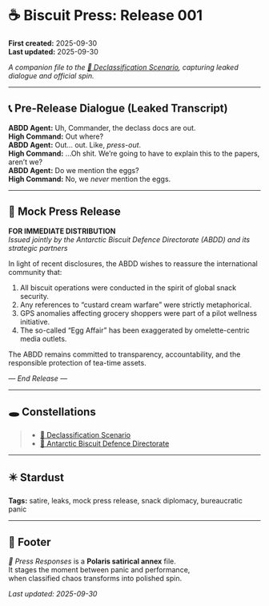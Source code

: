 # ☕️ Biscuit Press: Release 001

**First created:** 2025-09-30  
**Last updated:** 2025-09-30  

*A companion file to the [🥸 Declassification Scenario](./🥸_declassification_scenario.md), capturing leaked dialogue and official spin.*  

---

## 📞 Pre-Release Dialogue (Leaked Transcript)  

**ABDD Agent:** Uh, Commander, the declass docs are out.  
**High Command:** Out where?  
**ABDD Agent:** Out… out. Like, *press-out*.  
**High Command:** …Oh shit. We’re going to have to explain this to the papers, aren’t we?  
**ABDD Agent:** Do we mention the eggs?  
**High Command:** No, we *never* mention the eggs.  

---

## 📰 Mock Press Release  

**FOR IMMEDIATE DISTRIBUTION**  
*Issued jointly by the Antarctic Biscuit Defence Directorate (ABDD) and its strategic partners*  

In light of recent disclosures, the ABDD wishes to reassure the international community that:  

1. All biscuit operations were conducted in the spirit of global snack security.  
2. Any references to “custard cream warfare” were strictly metaphorical.  
3. GPS anomalies affecting grocery shoppers were part of a pilot wellness initiative.  
4. The so-called “Egg Affair” has been exaggerated by omelette-centric media outlets.  

The ABDD remains committed to transparency, accountability, and the responsible protection of tea-time assets.  

*— End Release —*  

---

## 🕳 Constellations  

> - [🥸 Declassification Scenario](./🥸_declassification_scenario.md)  
> - [🧊 Antarctic Biscuit Defence Directorate](./🧊_antarctic_biscuit_defence_directorate.md)  

---

## ✴️ Stardust  

**Tags:** satire, leaks, mock press release, snack diplomacy, bureaucratic panic  

---

## 🏮 Footer  

*🥸 Press Responses* is a **Polaris satirical annex** file.  
It stages the moment between panic and performance,  
when classified chaos transforms into polished spin.  

_Last updated: 2025-09-30_  
